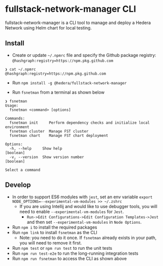 # fullstack-network-manager CLI

fullstack-network-manager is a CLI tool to manage and deploy a Hedera Network using Helm chart for local testing.

## Install
- Create or update `~/.npmrc` file and specify the Github package registry: `@hashgraph:registry=https://npm.pkg.github.com`
```
❯ cat ~/.npmrc
@hashgraph:registry=https://npm.pkg.github.com
```
- Run `npm install -g @hedera/fullstack-network-manager`

- Run `fsnetman` from a terminal as shown below
``` 
❯ fsnetman
Usage:
  fsnetman <command> [options]

Commands:
  fsnetman init     Perform dependency checks and initialize local environment
  fsnetman cluster  Manage FST cluster
  fsnetman chart    Manage FST chart deployment

Options:
  -h, --help     Show help                                                                                     [boolean]
  -v, --version  Show version number                                                                           [boolean]

Select a command
```

## Develop
- In order to support ES6 modules with `jest`, set an env variable `export NODE_OPTIONS=--experimental-vm-modules >> ~/.zshrc`
  - If you are using Intellij and would like to use debugger tools, you will need to enable `--experimental-vm-modules` for `Jest`.
    - `Run->Edit Configurations->Edit Configuration Templates->Jest` and then set `--experimental-vm-modules` in `Node Options`.
- Run `npm i` to install the required packages
- Run `npm link` to install `fsnetman` as the CLI 
  - Note: you need to do it once. If `fsnetman` already exists in your path, you will need to remove it first.
- Run `npm test` or `npm run test` to run the unit tests
- Run `npm run test-e2e` to run the long-running integration tests
- Run `npm run fsnetman` to access the CLI as shown above

